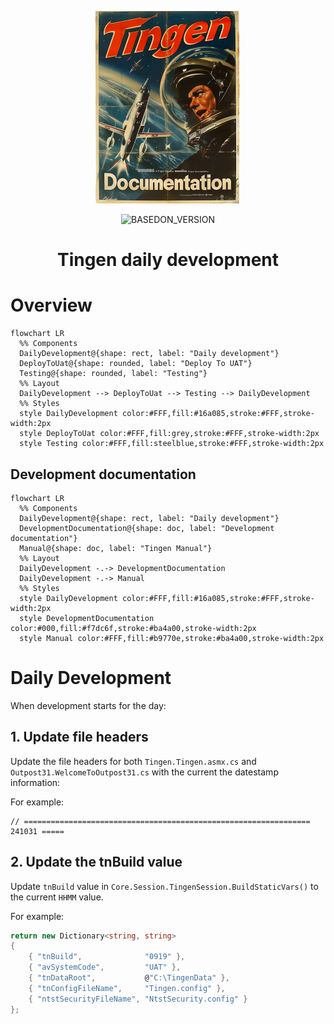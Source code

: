 <!-- u241104 -->

<div align="center">

  ![logo](../../.github/Images/Logos/TingenDocumentation-232x308.png)

  ![BASEDON_VERSION](https://img.shields.io/badge/BASED%20ON%20Tingen%2024.12-white?style=for-the-badge)

  <h1>
    Tingen daily development
  </h1>

</div>

# Overview

```mermaid
flowchart LR
  %% Components
  DailyDevelopment@{shape: rect, label: "Daily development"}
  DeployToUat@{shape: rounded, label: "Deploy To UAT"}
  Testing@{shape: rounded, label: "Testing"}
  %% Layout
  DailyDevelopment --> DeployToUat --> Testing --> DailyDevelopment
  %% Styles
  style DailyDevelopment color:#FFF,fill:#16a085,stroke:#FFF,stroke-width:2px
  style DeployToUat color:#FFF,fill:grey,stroke:#FFF,stroke-width:2px
  style Testing color:#FFF,fill:steelblue,stroke:#FFF,stroke-width:2px
```

## Development documentation

```mermaid
flowchart LR
  %% Components
  DailyDevelopment@{shape: rect, label: "Daily development"}
  DevelopmentDocumentation@{shape: doc, label: "Development documentation"}
  Manual@{shape: doc, label: "Tingen Manual"}
  %% Layout
  DailyDevelopment -.-> DevelopmentDocumentation
  DailyDevelopment -.-> Manual
  %% Styles
  style DailyDevelopment color:#FFF,fill:#16a085,stroke:#FFF,stroke-width:2px
  style DevelopmentDocumentation color:#000,fill:#f7dc6f,stroke:#ba4a00,stroke-width:2px
  style Manual color:#FFF,fill:#b9770e,stroke:#ba4a00,stroke-width:2px
```

# Daily Development

When development starts for the day:

## 1. Update file headers

Update the file headers for both `Tingen.Tingen.asmx.cs` and `Outpost31.WelcomeToOutpost31.cs` with the current the datestamp information:

For example:

```text
// ================================================================ 241031 =====
```

## 2. Update the tnBuild value

Update `tnBuild` value in `Core.Session.TingenSession.BuildStaticVars()` to the current `HHMM` value.

For example:

```csharp
return new Dictionary<string, string>
{
    { "tnBuild",              "0919" },
    { "avSystemCode",         "UAT" },
    { "tnDataRoot",           @"C:\TingenData" },
    { "tnConfigFileName",     "Tingen.config" },
    { "ntstSecurityFileName", "NtstSecurity.config" }
};
```
